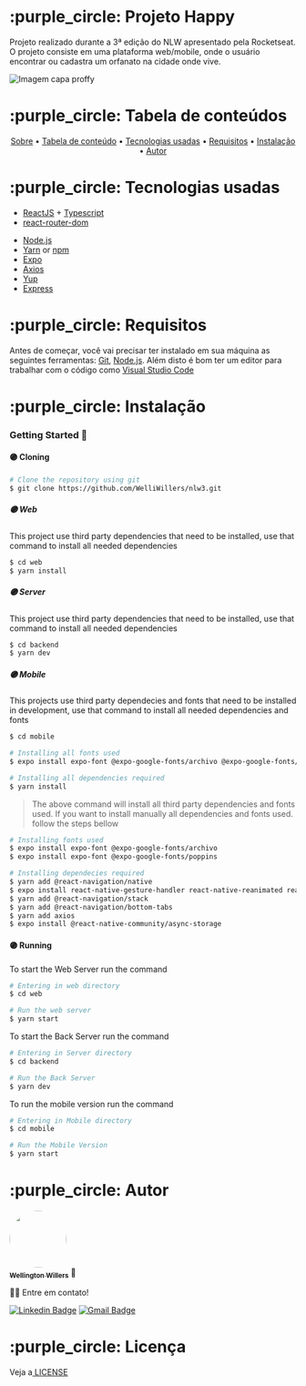 <div id="sobre"> 
  <h1>:purple_circle: Projeto Happy</h1>
  
  <p>
    Projeto realizado durante a 3ª edição do NLW apresentado pela Rocketseat. 
    O projeto consiste em uma plataforma web/mobile, onde o usuário encontrar ou cadastra um orfanato na cidade onde vive.
  </p>
  
  <img src="https://welliwillers.github.io/portfolio/img/capahappy.png" alt="Imagem capa proffy">
</div>


<div id="tabela-de-conteudo"> 
  <h1>:purple_circle: Tabela de conteúdos</h1>
  
  <p align="center">
    <a href="#sobre">Sobre</a> •
    <a href="#tabela-de-conteudo"> Tabela de conteúdo</a> • 
    <a href="#tecnologias-usadas"> Tecnologias usadas</a> • 
    <a href="#requisitos"> Requisitos</a> • 
    <a href="#instalacao"> Instalação</a> • 
   <a href="#autor"> Autor</a>
  </p>
</div>


<div id="tecnologias-usadas"> 
  <h1> :purple_circle: Tecnologias usadas</h1>
 </div>
 
- [ReactJS](https://reactjs.org/) + [Typescript](https://www.typescriptlang.org/)
- [react-router-dom](https://reactrouter.com/web/guides/quick-start)
* [Node.js](https://nodejs.org/en/)
* [Yarn](https://classic.yarnpkg.com/lang/en/) or [npm](https://www.npmjs.com/)
* [Expo](https://expo.dev/)
* [Axios](https://axios-http.com/)
* [Yup](https://www.npmjs.com/package/yup)
* [Express](https://expressjs.com/)


<div id="requisitos"> 
  <h1>:purple_circle: Requisitos</h1>
</div>

Antes de começar, você vai precisar ter instalado em sua máquina as seguintes ferramentas:
[Git](https://git-scm.com), [Node.js](https://nodejs.org/en/). 
Além disto é bom ter um editor para trabalhar com o código como [Visual Studio Code](https://code.visualstudio.com/)

<div id="instalacao"> 
  <h1>:purple_circle: Instalação</h1>
</div>

### Getting Started 🚀

#### :purple_circle: Cloning

```bash
# Clone the repository using git
$ git clone https://github.com/WelliWillers/nlw3.git
```

##### :purple_circle: Web

This project use third party dependencies that need to be installed, use that command to install all needed dependencies

```bash
$ cd web
$ yarn install
```

##### :purple_circle: Server 

This project use third party dependencies that need to be installed, use that command to install all needed dependencies

```bash
$ cd backend
$ yarn dev
```

##### :purple_circle: Mobile

This projects use third party dependecies and fonts that need to be installed in development, use that command to install all needed dependencies and fonts

```bash
$ cd mobile

# Installing all fonts used
$ expo install expo-font @expo-google-fonts/archivo @expo-google-fonts/poppins

# Installing all dependencies required
$ yarn install
```
>The above command will install all third party dependencies and fonts used. If you want to install manually all dependencies and fonts used. follow the steps bellow

```bash
# Installing fonts used
$ expo install expo-font @expo-google-fonts/archivo
$ expo install expo-font @expo-google-fonts/poppins

# Installing dependecies required
$ yarn add @react-navigation/native
$ expo install react-native-gesture-handler react-native-reanimated react-native-screens react-native-safe-area-context @react-native-community/masked-view
$ yarn add @react-navigation/stack
$ yarn add @react-navigation/bottom-tabs
$ yarn add axios
$ expo install @react-native-community/async-storage
```

#### :purple_circle: Running

To start the Web Server run the command

```bash
# Entering in web directory
$ cd web

# Run the web server
$ yarn start
```

To start the Back Server run the command

```bash
# Entering in Server directory
$ cd backend

# Run the Back Server
$ yarn dev
```

To run the mobile version run the command

```bash
# Entering in Mobile directory
$ cd mobile

# Run the Mobile Version
$ yarn start
```

<div id="autor"> 
  <h1>:purple_circle: Autor</h1>
</div>

<a href="https://github.com/WelliWillers">
 <img style="border-radius: 50%;" src="https://avatars.githubusercontent.com/u/40187751?s=60&v=4" width="100px;" alt=""/>
 <br />
 <sub><b>Wellington Willers</b></sub></a> 🚀

👋🏽 Entre em contato!

[![Linkedin Badge](https://img.shields.io/badge/-@Wellington-blue?style=flat-square&logo=Linkedin&logoColor=white&link=https://www.linkedin.com/in/wellington-willers-24302b199/)](https://www.linkedin.com/in/wellington-willers-24302b199/) 
[![Gmail Badge](https://img.shields.io/badge/-tgmarinho@gmail.com-c14438?style=flat-square&logo=Gmail&logoColor=white&link=mailto:wellington.willer@gmail.com)](mailto:wellington.willer@gmail.com)

<div id="licenca"> 
  <h1>:purple_circle: Licença</h1>
</div>
Veja a<a href="https://github.com/WelliWillers/letmeask/blob/main/LICENSE"> LICENSE</a>
